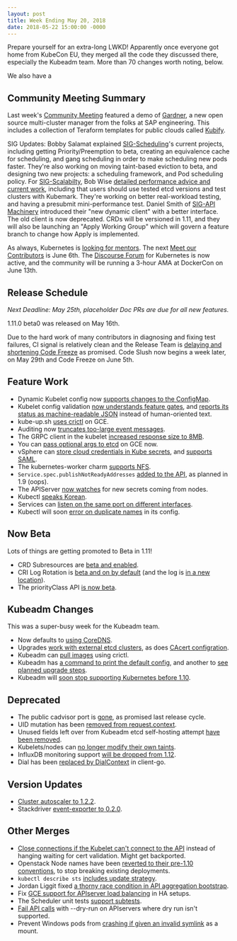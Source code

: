 ```yaml
---
layout: post
title: Week Ending May 20, 2018
date: 2018-05-22 15:00:00 -0000
---
```


Prepare yourself for an extra-long LWKD!  Apparently once everyone got home from KubeCon EU, they merged all the code they discussed there, especially the Kubeadm team.  More than 70 changes worth noting, below.

We also have a

## Community Meeting Summary

Last week's [Community Meeting](http://bit.ly/k8scommunity) featured a demo of [Gardner](https://gardener.cloud/), a new open source multi-cluster manager from the folks at SAP engineering.  This includes a collection of Teraform templates for public clouds called [Kubify](https://github.com/gardener/kubify).

SIG Updates: Bobby Salamat explained [SIG-Scheduling](https://github.com/kubernetes/community/tree/master/sig-scheduling)'s current projects, including getting Priority/Preemption to beta, creating an equivalence cache for scheduling, and gang scheduling in order to make scheduling new pods faster.  They're also working on moving taint-based eviction to beta, and designing two new projects: a scheduling framework, and Pod scheduling policy.  For [SIG-Scalabilty](https://github.com/kubernetes/community/tree/master/sig-scalability), Bob Wise [detailed performance advice and current work](https://docs.google.com/presentation/d/1vP3kRPiei5yNrNmsrndWQgZo2idcc8uN0LgjK4xt2wU/edit), including that users should use tested etcd versions and test clusters with Kubemark.  They're working on better real-workload testing, and having a presubmit mini-performance test.  Daniel Smith of [SIG-API Machinery](https://github.com/kubernetes/community/tree/master/sig-api-machinery) introduced their "new dynamic client" with a better interface.  The old client is now deprecated.  CRDs will be versioned in 1.11, and they will also be launching an "Apply Working Group" which will govern a feature branch to change how Apply is implemented.

As always, Kubernetes is [looking for mentors](https://goo.gl/forms/17Fzwdm5V2TVWiwy2).  The next [Meet our Contributors](https://github.com/kubernetes/community/blob/e83e81615387f616d5aa51f18bc4310279a0a383/mentoring/meet-our-contributors.md) is June 6th.  The [Discourse Forum](https://discuss.kubernetes.io/) for Kubernetes is now active, and the community will be running a 3-hour AMA at DockerCon on June 13th.

## Release Schedule

*Next Deadline: May 25th, placeholder Doc PRs are due for all new features.*

1.11.0 beta0 was released on May 16th.

Due to the hard work of many contributors in diagnosing and fixing test failures, CI signal is relatively clean and the Release Team is [delaying and shortening Code Freeze](https://github.com/kubernetes/sig-release/blob/master/releases/release-1.11/release-1.11.md#conditionally-shortening-code-freeze) as promised.  Code Slush now begins a week later, on May 29th and Code Freeze on June 5th.

## Feature Work

* Dynamic Kubelet config now [supports changes to the ConfigMap](https://github.com/kubernetes/kubernetes/pull/63221).
* Kubelet config validation [now understands feature gates](https://github.com/kubernetes/kubernetes/pull/63409), and [reports its status as machine-readable JSON](https://github.com/kubernetes/kubernetes/pull/63314) instead of human-oriented text.
* kube-up.sh [uses crictl](https://github.com/kubernetes/kubernetes/pull/63357) on GCE.
* Auditing now [truncates too-large event messages](https://github.com/kubernetes/kubernetes/pull/64024).
* The GRPC client in the kubelet [increased response size to 8MB](https://github.com/kubernetes/kubernetes/pull/63977).
* You can [pass optional args to etcd](https://github.com/kubernetes/kubernetes/pull/63961) on GCE now.
* vSphere can [store cloud credentials in Kube secrets](https://github.com/kubernetes/kubernetes/pull/63902), and [supports SAML](https://github.com/kubernetes/kubernetes/pull/63824).
* The kubernetes-worker charm [supports NFS](https://github.com/kubernetes/kubernetes/pull/63817).
* `Service.spec.publishNotReadyAddresses` [added to the API](https://github.com/kubernetes/kubernetes/pull/63742), as planned in 1.9 (oops).
* The APIServer [now watches](https://github.com/kubernetes/kubernetes/pull/63469) for new secrets coming from nodes.
* Kubectl [speaks Korean](https://github.com/kubernetes/kubernetes/pull/62040).
* Services can [listen on the same port on different interfaces](https://github.com/kubernetes/kubernetes/pull/62003).
* Kubectl will soon [error on duplicate names](https://github.com/kubernetes/kubernetes/pull/60464) in its config.

## Now Beta

Lots of things are getting promoted to Beta in 1.11!

* CRD Subresources are [beta and enabled](https://github.com/kubernetes/kubernetes/pull/63598).
* CRI Log Rotation is [beta and on by default](https://github.com/kubernetes/kubernetes/pull/64046) (and the log is [in a new location](https://github.com/kubernetes/kubernetes/pull/62015)).
* The priorityClass API [is now beta](https://github.com/kubernetes/kubernetes/pull/63100).

## Kubeadm Changes

This was a super-busy week for the Kubeadm team.

* Now defaults to [using CoreDNS](https://github.com/kubernetes/kubernetes/pull/63509).
* Upgrades [work with external etcd clusters](https://github.com/kubernetes/kubernetes/pull/63925), as does [CAcert configration](https://github.com/kubernetes/kubernetes/pull/63806).
* Kubeadm can [pull images](https://github.com/kubernetes/kubernetes/pull/63833) using crictl.
* Kubeadm has [a command to print the default config](https://github.com/kubernetes/kubernetes/pull/63969), and another to [see planned upgrade steps](https://github.com/kubernetes/kubernetes/pull/63930).
* Kubeadm will [soon stop supporting Kubernetes before 1.10](https://github.com/kubernetes/kubernetes/pull/63920).

## Deprecated

* The public cadvisor port is [gone](https://github.com/kubernetes/kubernetes/pull/63881), as promised last release cycle.
* UID mutation has been [removed from request.context](https://github.com/kubernetes/kubernetes/issues/59775).
* Unused fields left over from Kubeadm etcd self-hosting attempt [have been removed](https://github.com/kubernetes/kubernetes/pull/63871).
* Kubelets/nodes can [no longer modify their own taints](https://github.com/kubernetes/kubernetes/pull/63167).
* InfluxDB monitoring support [will be dropped from 1.12](https://github.com/kubernetes/kubernetes/pull/62328).
* Dial has been [replaced by DialContext](https://github.com/kubernetes/kubernetes/pull/60012) in client-go.

## Version Updates

* [Cluster autoscaler to 1.2.2](https://github.com/kubernetes/kubernetes/pull/63974).
* Stackdriver [event-exporter to 0.2.0](https://github.com/kubernetes/kubernetes/pull/63918).

## Other Merges

* [Close connections if the Kubelet can't connect to the API](https://github.com/kubernetes/kubernetes/pull/63492) instead of hanging waiting for cert validation. Might get backported.
* Openstack Node names have been [reverted to their pre-1.10 conventions](https://github.com/kubernetes/kubernetes/pull/63903), to stop breaking existing deployments.
* `kubectl describe sts` [includes update strategy](https://github.com/kubernetes/kubernetes/pull/63844).
* Jordan Liggit fixed [a thorny race condition in API aggregation bootstrap](https://github.com/kubernetes/kubernetes/pull/63761).
* Fix [GCE support for APIserver load balancing](https://github.com/kubernetes/kubernetes/pull/63696) in HA setups.
* The Scheduler unit tests [support subtests](https://github.com/kubernetes/kubernetes/pull/63658).
* [Fail API calls](https://github.com/kubernetes/kubernetes/pull/63557) with --dry-run on APIservers where dry run isn't supported.
* Prevent Windows pods from [crashing if given an invalid symlink](https://github.com/kubernetes/kubernetes/pull/63272) as a mount.
